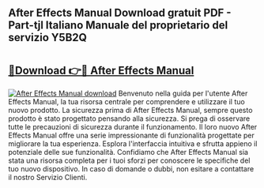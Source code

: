 ## After Effects Manual Download gratuit PDF - Part-tjl Italiano Manuale del proprietario del servizio Y5B2Q

# <h2><a href="http://dfdrs36.blite.top/?on=After+Effects+Manual">🔗Download 👉🔴 After Effects Manual</a></h2>

[![After Effects Manual download](https://i.imgur.com/lujVjoI.png)](http://dfdrs36.blite.top/?on=After+Effects+Manual)
Benvenuto nella guida per l'utente After Effects Manual, la tua risorsa centrale per comprendere e utilizzare il tuo nuovo prodotto. La sicurezza prima di After Effects Manual, sempre questo prodotto è stato progettato pensando alla sicurezza. Si prega di osservare tutte le precauzioni di sicurezza durante il funzionamento. Il loro nuovo After Effects Manual offre una serie impressionante di funzionalità progettate per migliorare la tua esperienza. Esplora l'interfaccia intuitiva e sfrutta appieno il potenziale delle sue funzionalità. Confidiamo che After Effects Manual sia stata una risorsa completa per i tuoi sforzi per conoscere le specifiche del tuo nuovo dispositivo. In caso di domande o dubbi, non esitare a contattare il nostro Servizio Clienti.
